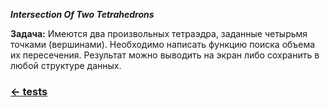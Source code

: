 <b><i>Intersection Of Two Tetrahedrons</i></b>

<b>Задача:</b>
Имеются два произвольных тетраэдра, заданные четырьмя точками (вершинами). Необходимо написать функцию поиска объема их пересечения. Результат можно выводить на экран либо сохранить в любой структуре данных.

### <a href="https://github.com/NoOmega/tests"><- tests</a>
